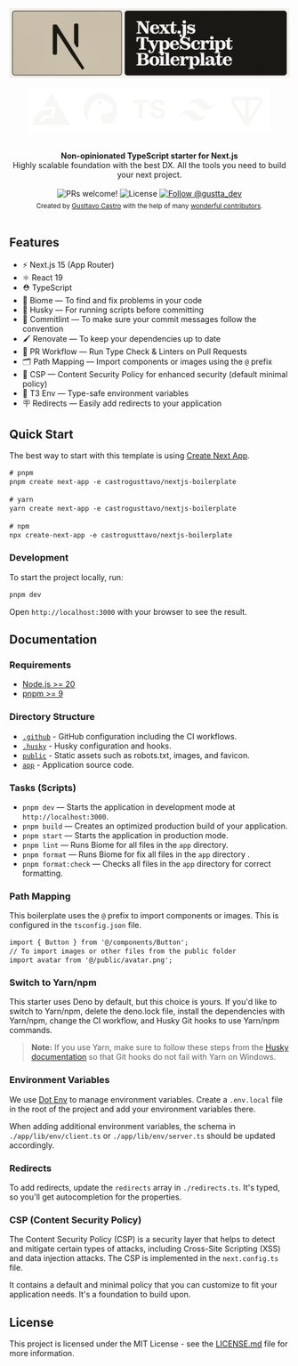 <p align="center">
    <img src="public/Boilerplate%20banner%20-%2001.jpg" alt="Next.js Boilerplate">
</p>

<p align="center">
    <img src="public/Frameworks.svg" alt="Next.js Boilerplate">
</p>

<br />

<div align="center">
    <div align="center"><strong>Non-opinionated TypeScript starter for Next.js</strong></div>
    <div align="center">Highly scalable foundation with the best DX. All the tools you need to build your next project.</div>
</div>

<br />

<div align="center">
  <img src="https://img.shields.io/static/v1?label=PRs&message=welcome&style=flat-square&color=5e17eb&labelColor=000000" alt="PRs welcome!" />

  <img alt="License" src="https://img.shields.io/github/license/castrogusttavo/nextjs-boilerplate?style=flat-square&color=5e17eb&labelColor=000000">

  <a href="https://x.com/intent/follow?screen_name=gustta_dev">
    <img src="https://img.shields.io/twitter/follow/gustta_dev?style=flat-square&color=5e17eb&labelColor=000000" alt="Follow @gustta_dev" />
  </a>
</div>

<div align="center">
  <sub>Created by <a href="https://x.com/gustta_dev">Gusttavo Castro</a> with the help of many <a href="https://github.com/castrogusttavo/next-boilerplate/graphs/contributors">wonderful contributors</a>.</sub>
</div>

<br />

## Features

- ⚡️ Next.js 15 (App Router)
- ⚛️ React 19
- ⛑ TypeScript
- 📏 Biome — To find and fix problems in your code
- 🐶 Husky — For running scripts before committing
- 🚓 Commitlint — To make sure your commit messages follow the convention
- 🖌 Renovate — To keep your dependencies up to date
- 👷 PR Workflow — Run Type Check & Linters on Pull Requests
- 🗂 Path Mapping — Import components or images using the `@` prefix
- 🔐 CSP — Content Security Policy for enhanced security (default minimal policy)
- 🧳 T3 Env — Type-safe environment variables
- 🪧 Redirects — Easily add redirects to your application

## Quick Start

The best way to start with this template is using [Create Next App](https://nextjs.org/docs/api-reference/create-next-app).

```
# pnpm
pnpm create next-app -e castrogusttavo/nextjs-boilerplate

# yarn
yarn create next-app -e castrogusttavo/nextjs-boilerplate

# npm
npx create-next-app -e castrogusttavo/nextjs-boilerplate
```

### Development

To start the project locally, run:

```bash
pnpm dev
```

Open `http://localhost:3000` with your browser to see the result.

## Documentation

### Requirements

- [Node.js >= 20](https://nodejs.org/)
- [pnpm >= 9](https://pnpm.io/)

### Directory Structure

- [`.github`](.github) - GitHub configuration including the CI workflows.<br>
- [`.husky`](.husky) - Husky configuration and hooks.<br>
- [`public`](./public) - Static assets such as robots.txt, images, and favicon.<br>
- [`app`](./app) - Application source code.<br>

### Tasks (Scripts)

- `pnpm dev` — Starts the application in development mode at `http://localhost:3000`.
- `pnpm build` — Creates an optimized production build of your application.
- `pnpm start` — Starts the application in production mode.
- `pnpm lint` — Runs Biome for all files in the `app` directory.
- `pnpm format` — Runs Biome for fix all files in the `app` directory .
- `pnpm format:check` — Checks all files in the `app` directory for correct formatting.

### Path Mapping

This boilerplate uses the `@` prefix to import components or images. This is configured in the `tsconfig.json` file.

```tsx
import { Button } from '@/components/Button';
// To import images or other files from the public folder
import avatar from '@/public/avatar.png';
```
### Switch to Yarn/npm

This starter uses Deno by default, but this choice is yours. If you'd like to switch to Yarn/npm, delete the deno.lock file, install the dependencies with Yarn/npm, change the CI workflow, and Husky Git hooks to use Yarn/npm commands.

> **Note:** If you use Yarn, make sure to follow these steps from the [Husky documentation](https://typicode.github.io/husky/troubleshoot.html#yarn-on-windows) so that Git hooks do not fail with Yarn on Windows.

### Environment Variables

We use [Dot Env](https://www.npmjs.com/package/dotenv) to manage environment variables. Create a `.env.local` file in the root of the project and add your environment variables there.

When adding additional environment variables, the schema in `./app/lib/env/client.ts` or `./app/lib/env/server.ts` should be updated accordingly.

### Redirects

To add redirects, update the `redirects` array in `./redirects.ts`. It's typed, so you'll get autocompletion for the properties.

### CSP (Content Security Policy)

The Content Security Policy (CSP) is a security layer that helps to detect and mitigate certain types of attacks, including Cross-Site Scripting (XSS) and data injection attacks. The CSP is implemented in the `next.config.ts` file.

It contains a default and minimal policy that you can customize to fit your application needs. It's a foundation to build upon.

## License

This project is licensed under the MIT License - see the [LICENSE.md](LICENSE.md) file for more information.